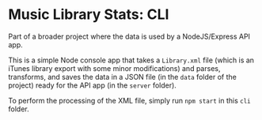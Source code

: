 # Music Library Stats: CLI

Part of a broader project where the data is used by a NodeJS/Express API app.

This is a simple Node console app that takes a `Library.xml` file (which is an iTunes library export with some minor modifications) and parses, transforms, and saves the data in a JSON file (in the `data` folder of the project) ready for the API app (in the `server` folder). 

To perform the processing of the XML file, simply run `npm start` in this `cli` folder.
